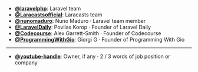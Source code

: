 - **[@laravelphp](https://www.youtube.com/@laravelphp)**: Laravel team
- **[@Laracastsofficial](https://www.youtube.com/@Laracastsofficial)**: Laracasts team
- **[@nunomaduro](https://www.youtube.com/@nunomaduro)**: Nuno Maduro ‧ Laravel team member
- **[@LaravelDaily](https://www.youtube.com/@LaravelDaily)**: Povilas Korop ‧ Founder of Laravel Daily
- **[@Codecourse](https://www.youtube.com/@codecourse)**: Alex Garrett-Smith ‧ Founder of Codecourse
- **[@ProgrammingWithGio](https://youtube.com/@ProgramWithGio)**: Giorgi G ‧ Founder of Programming With Gio
--- 

- **[@youtube-handle](https://www.youtube.com/@youtube-handle)**: Owner, if any ‧ 2 / 3 words of job position or company
